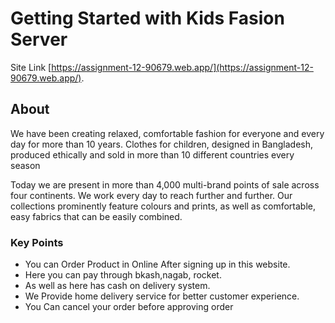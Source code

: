 # Getting Started with Kids Fasion Server

Site Link [https://assignment-12-90679.web.app/](https://assignment-12-90679.web.app/).

## About
We have been creating relaxed, comfortable fashion for everyone and every day for more than 10 years. Clothes for children, designed in Bangladesh, produced ethically and sold in more than 10 different countries every season

Today we are present in more than 4,000 multi-brand points of sale across four continents. We work every day to reach further and further. Our collections prominently feature colours and prints, as well as comfortable, easy fabrics that can be easily combined.

### Key Points

- You can Order Product in Online After signing up in this website.
- Here you can pay through bkash,nagab, rocket.
- As well as here has cash on delivery system.
- We Provide home delivery service for better customer experience.
- You Can cancel your order before approving order

